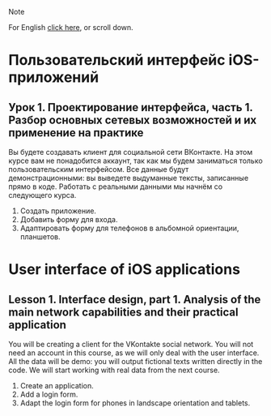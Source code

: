 > [!NOTE]
> For English [click here](#User-interface-og-iOS-applications), or scroll down.

# Пользовательский интерфейс iOS-приложений

## Урок 1. Проектирование интерфейса, часть 1. Разбор основных сетевых возможностей и их применение на практике

Вы будете создавать клиент для социальной сети ВКонтакте. На этом курсе вам не понадобится аккаунт, так как мы будем заниматься только пользовательским интерфейсом. Все данные будут демонстрационными: вы выведете выдуманные тексты, записанные прямо в коде. Работать с реальными данными мы начнём со следующего курса.

1. Создать приложение.
2. Добавить форму для входа.
3. Адаптировать форму для телефонов в альбомной ориентации, планшетов.

# User interface of iOS applications

## Lesson 1. Interface design, part 1. Analysis of the main network capabilities and their practical application

You will be creating a client for the VKontakte social network. You will not need an account in this course, as we will only deal with the user interface. All the data will be demo: you will output fictional texts written directly in the code. We will start working with real data from the next course.

1. Create an application.
2. Add a login form.
3. Adapt the login form for phones in landscape orientation and tablets.
